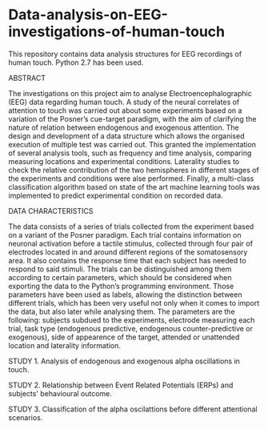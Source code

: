 # Data-analysis-on-EEG-investigations-of-human-touch
This repository contains data analysis structures for EEG recordings of human touch. Python 2.7 has been used.

ABSTRACT

The investigations on this project aim to analyse Electroencephalographic (EEG) data regarding human touch. A study of the neural correlates of attention to touch was carried out about some experiments based on a variation of the Posner’s cue-target paradigm, with the aim of clarifying the nature of relation between endogenous and exogenous attention. The design and development of a data structure which allows the organised execution of multiple test was carried out. This granted the implementation of several analysis tools, such as frequency and time analysis, comparing measuring locations and experimental conditions. Laterality studies to check the relative contribution of the two hemispheres in different stages of the experiments and conditions were alse performed. Finally, a multi-class classification algorithm based on state of the art machine learning tools was implemented to predict experimental condition on recorded data. 

DATA CHARACTERISTICS

The data consists of a series of trials collected from the experiment based on a variant of the Posner paradigm. Each trial contains information on neuronal activation before a tactile stimulus, collected through four pair of electrodes located in and around different regions of the somatosensory area. It also contains the response time that each subject has needed to respond to said stimuli.
The trials can be distinguished among them according to certain parameters, which should be considered when exporting the data to the Python’s programming environment. Those parameters have been used as labels, allowing the distinction between different trials, which has been very useful not only when it comes to import the data, but also later while analysing them. The parameters are the following: subjects subdued to the experiments, electrode measuring each trial, task type (endogenous predictive, endogenous counter-predictive or exogenous), side of appearence of the target, attended or unattended location and laterality information.

STUDY 1. Analysis of endogenous and exogenous alpha oscillations in touch. 

STUDY 2. Relationship between Event Related Potentials (ERPs) and subjects' behavioural outcome.

STUDY 3. Classification of the alpha oscilattions before different attentional scenarios.
